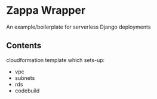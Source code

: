 Zappa Wrapper
=============

An example/boilerplate for serverless Django deployments


Contents
--------

cloudformation template which sets-up:

- vpc
- subnets
- rds
- codebuild 
